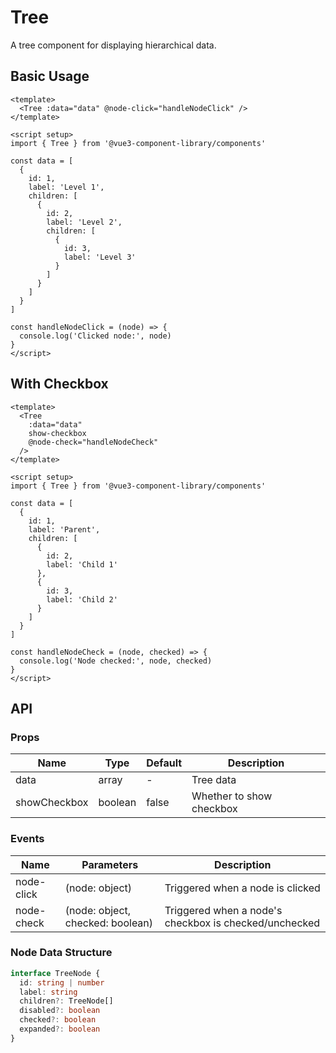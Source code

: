 # Tree

A tree component for displaying hierarchical data.

## Basic Usage

```vue
<template>
  <Tree :data="data" @node-click="handleNodeClick" />
</template>

<script setup>
import { Tree } from '@vue3-component-library/components'

const data = [
  {
    id: 1,
    label: 'Level 1',
    children: [
      {
        id: 2,
        label: 'Level 2',
        children: [
          {
            id: 3,
            label: 'Level 3'
          }
        ]
      }
    ]
  }
]

const handleNodeClick = (node) => {
  console.log('Clicked node:', node)
}
</script>
```

## With Checkbox

```vue
<template>
  <Tree
    :data="data"
    show-checkbox
    @node-check="handleNodeCheck"
  />
</template>

<script setup>
import { Tree } from '@vue3-component-library/components'

const data = [
  {
    id: 1,
    label: 'Parent',
    children: [
      {
        id: 2,
        label: 'Child 1'
      },
      {
        id: 3,
        label: 'Child 2'
      }
    ]
  }
]

const handleNodeCheck = (node, checked) => {
  console.log('Node checked:', node, checked)
}
</script>
```

## API

### Props

| Name | Type | Default | Description |
|------|------|---------|-------------|
| data | array | - | Tree data |
| showCheckbox | boolean | false | Whether to show checkbox |

### Events

| Name | Parameters | Description |
|------|------------|-------------|
| node-click | (node: object) | Triggered when a node is clicked |
| node-check | (node: object, checked: boolean) | Triggered when a node's checkbox is checked/unchecked |

### Node Data Structure

```ts
interface TreeNode {
  id: string | number
  label: string
  children?: TreeNode[]
  disabled?: boolean
  checked?: boolean
  expanded?: boolean
}
``` 